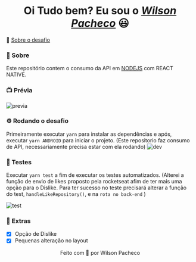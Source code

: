 <br/>
<p align="center">
  <h1 align="center">Oi Tudo bem? Eu sou o <a href="https://github.com/wilsonpacheco"><i>Wilson Pacheco</i></a> 😃️</h1>
</p>

🚀 [Sobre o desafio](https://github.com/brunodesde1987/desafio-conceitos-react-native)

### 📃 Sobre

Este repositório contem o consumo da API em [NODEJS](https://github.com/wilsonpacheco) com REACT NATIVE.

### 📺 Prévia
![previa](https://github.com/wilsonpacheco/Projeto-Ferias)

### ⚙️ Rodando o desafio
Primeiramente executar `yarn` para instalar as dependências e após, executar `yarn ANDROID` para iniciar o projeto. (Este repositorio faz consumo de API, necessariamente precisa estar com ela rodando)
![dev](https://i.ibb.co/rmL57LJ/run.jpg)

### 🧪 Testes
Executar `yarn test` a fim de executar os testes automatizados.
(Alterei a função de envio de likes proposto pela rocketseat afim de ter mais uma opção para o Dislike. Para ter sucesso no teste precisará alterar a função do test, `handleLikeRepository()`, e na `rota no back-end` )

![test](https://i.ibb.co/brgdcYG/teste.jpg)

### 🍆 Extras

- [x] Opção de Dislike
- [x] Pequenas alteração no layout

<p align="center">
Feito com 💛 por Wilson Pacheco
</p>
